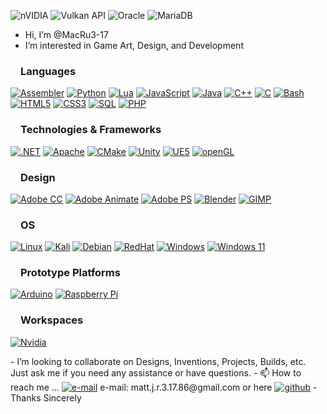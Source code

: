 ![nVIDIA](https://img.shields.io/badge/cuda-000000.svg?style=for-the-badge&logo=nVIDIA&logoColor=green)
![Vulkan API](https://img.shields.io/badge/Vulkan-AC162C.svg?style=for-the-badge&logo=vulkan&logoColor=white&logoSize=auto)
![Oracle](https://img.shields.io/badge/Oracle-F80000?style=for-the-badge&logo=oracle&logoColor=white)
![MariaDB](https://img.shields.io/badge/MariaDB-003545?style=for-the-badge&logo=mariadb&logoColor=white)
- Hi, I’m @MacRu3-17
- I’m interested in Game Art, Design, and Development
<h3 dir="auto"><a id="user-content-languages" class="anchor" aria-hidden="true" href="#languages"><svg class="octicon octicon-link" viewBox="0 0 16 16" version="1.1" width="16" height="16" aria-hidden="true"></svg></a>Languages</h3>
<p dir="auto">
<a href="https://github.com/MacRu3-17"><img src="https://img.shields.io/badge/assembly%20script-%23000000.svg?style=for-the-badge&logo=assemblyscript&logoColor=white" alt="Assembler" style="max-width: 100%;"></a>
<a href="https://github.com/MacRu3-17"><img src="https://img.shields.io/badge/python-black?style=for-the-badge&amp;logo=python" alt="Python" style="max-width: 100%;"></a>
<a href="https://github.com/MacRu3-17"><img src="https://img.shields.io/badge/Lua-2C2D72?style=for-the-badge&logo=lua&logoColor=white" alt="Lua" style="max-width: 100%;"></a>
<a href="https://github.com/MacRu3-17"><img src="https://img.shields.io/badge/javascript-black?style=for-the-badge&amp;logo=javascript" alt="JavaScript" style="max-width: 100%;"></a>
<a href="https://github.com/MacRu3-17"><img src="https://img.shields.io/badge/java-black?style=for-the-badge&amp;logo=openjdk" alt="Java" style="max-width: 100%;"></a>
<a href="https://github.com/MacRu3-17"><img src="https://img.shields.io/badge/c++-black?style=for-the-badge&amp;logo=cplusplus" alt="C++" style="max-width: 100%;"></a>
<a href="https://github.com/MacRu3-17"><img src="https://img.shields.io/badge/c-black?style=for-the-badge&amp;logo=c" alt="C" style="max-width: 100%;"></a>
<a href="https://github.com/MacRu3-17"><img src="https://img.shields.io/badge/bash-black?style=for-the-badge&amp;logo=gnu-bash&amp;logoColor=white" alt="Bash" style="max-width: 100%;"></a>
<a href="https://github.com/MacRu3-17" rel="nofollow"><img src="https://img.shields.io/badge/html5-black?style=for-the-badge&amp;logo=html5" alt="HTML5" style="max-width: 100%;"></a>
<a href="https://github.com/MacRu3-17" rel="nofollow"><img src="https://img.shields.io/badge/css-black?style=for-the-badge&amp;logo=css" alt="CSS3" style="max-width: 100%;"></a>
<a href="https://github.com/MacRu3-17"><img src="https://img.shields.io/badge/sql-black?style=for-the-badge&amp;logo=mysql" alt="SQL" style="max-width: 100%;"></a>
<a href="https://github.com/MacRu3-17"><img src="https://img.shields.io/badge/php-black?style=for-the-badge&amp;logo=php" alt="PHP" style="max-width: 100%;"></a>
</p>
<h3 dir="auto"><a id="user-content-technologies--frameworks" class="anchor" aria-hidden="true" href="#technologies--frameworks"><svg class="octicon octicon-link" viewBox="0 0 16 16" version="1.1" width="16" height="16" aria-hidden="true"></svg></a>Technologies &amp; Frameworks</h3>
<p dir="auto">
<a href="https://github.com/MacRu3-17"><img src="https://img.shields.io/badge/.NET-512BD4?style=for-the-badge&logo=dotnet&logoColor=white" alt=".NET" style="max-width: 100%;"></a>
<a href="https://github.com/MacRu3-17"><img src="https://img.shields.io/badge/Apache-D22128?style=for-the-badge&logo=Apache&logoColor=white" alt="Apache" style="max-width: 100%;"></a>
<a href="https://github.com/MacRu3-17"><img src="https://img.shields.io/badge/CMake-064F8C?style=for-the-badge&logo=cmake&logoColor=white" alt="CMake" style="max-width: 100%;"></a>
<a href="https://github.com/MacRu3-17"><img src="https://img.shields.io/badge/Unity-100000?style=for-the-badge&logo=unity&logoColor=white" alt="Unity" style="max-width: 100%;"></a>
<a href="https://github.com/MacRu3-17"><img src="https://img.shields.io/badge/-Unreal%20Engine-313131?style=for-the-badge&logo=unreal-engine&logoColor=white" alt="UE5" style="max-width: 100%;"></a>
<a href="https://github.com/MacRu3-17"><img src="https://img.shields.io/badge/OpenGL-FFFFFF?style=for-the-badge&logo=opengl" alt="openGL" style="max-width: 100%;"></a>
</p>
<h3 dir="auto"><a id="user-content-design" class="anchor" aria-hidden="true" href="#design"><svg class="octicon octicon-link" viewBox="0 0 16 16" version="1.1" width="16" height="16" aria-hidden="true"></svg></a>Design</h3>
<p dir="auto">
<a href="https://github.com/MacRu3-17"><img src="https://img.shields.io/badge/Adobe%20Creative%20Cloud-DA1F26?style=for-the-badge&logo=Adobe%20Creative%20Cloud&logoColor=white" alt="Adobe CC" style="max-width: 100%;"></a>
<a href="https://github.com/MacRu3-17"><img src="https://img.shields.io/badge/Adobe_CC-Animate-470137?style=for-the-badge&logoColor=white" alt="Adobe Animate" style="max-width: 100%;"></a>
<a href="https://github.com/MacRu3-17"><img src="https://img.shields.io/badge/Adobe%20Photoshop-31A8FF?style=for-the-badge&logo=Adobe%20Photoshop&logoColor=black" alt="Adobe PS" style="max-width: 100%;"></a>
<a href="https://github.com/MacRu3-17"><img src="https://img.shields.io/badge/blender-%23F5792A.svg?style=for-the-badge&logo=blender&logoColor=white" alt="Blender" style="max-width: 100%;"></a>
<a href="https://github.com/MacRu3-17"><img src="https://img.shields.io/badge/gimp-5C5543?style=for-the-badge&logo=gimp&logoColor=white" alt="GIMP" style="max-width: 100%;"></a>
</p>
<h3 dir="auto"><a id="user-content-os" class="anchor" aria-hidden="true" href="#os"><svg class="octicon octicon-link" viewBox="0 0 16 16" version="1.1" width="16" height="16" aria-hidden="true"></svg></a>OS</h3>
<p dir="auto">
<a href="https://github.com/MacRu3-17"><img src="https://img.shields.io/badge/linux-black?style=for-the-badge&amp;logo=Linux" alt="Linux" style="max-width: 100%;"></a>
<a href="https://github.com/MacRu3-17"><img src="https://img.shields.io/badge/Kali_Linux-557C94?style=for-the-badge&logo=kali-linux&logoColor=white" alt="Kali" style="max-width: 100%;"></a>
<a href="https://github.com/MacRu3-17"><img src="https://img.shields.io/badge/Debian-A81D33?style=for-the-badge&logo=debian&logoColor=white" alt="Debian" style="max-width: 100%;"></a>
<a href="https://github.com/MacRu3-17"><img src="https://img.shields.io/badge/Red%20Hat-EE0000?style=for-the-badge&logo=redhat&logoColor=white" alt="RedHat" style="max-width: 100%;"></a>
<a href="https://github.com/MacRu3-17"><img src="https://custom-icon-badges.demolab.com/badge/Windows-0078D6?logo=windows11&logoColor=white" alt="Windows" style="max-width: 100%;"></a>
<a href="https://github.com/MacRu3-17"><img src="https://img.shields.io/badge/Windows_11-0078d4?style=for-the-badge&logo=windows-11&logoColor=white" alt="Windows 11" style="max-width: 100%;"></a>
</p>
<h3 dir="auto"><a id="user-content-prototypes" class="anchor" aria-hidden="true" href="#prototypes"><svg class="octicon octicon-link" viewBox="0 0 16 16" version="1.1" width="16" height="16" aria-hidden="true"></svg></a>Prototype Platforms</h3>
<p dir="auto">
<a href="https://github.com/MacRu3-17"><img src="https://img.shields.io/badge/Arduino-00979D?style=for-the-badge&logo=Arduino&logoColor=white" alt="Arduino" style="max-width: 100%;"></a>
<a href="https://github.com/MacRu3-17"><img src="https://img.shields.io/badge/Raspberry%20Pi-A22846?style=for-the-badge&logo=Raspberry%20Pi&logoColor=white" alt="Raspberry Pi" style="max-width: 100%;"></a>
</p>
<h3 dir="auto"><a id="user-content-workspace" class="anchor" aria-hidden="true" href="#workspace"><svg class="octicon octicon-link" viewBox="0 0 16 16" version="1.1" width="16" height="16" aria-hidden="true"></svg></a>Workspaces</h3>
<p dir="auto">
<a href="https://github.com/MacRu3-17"><img src="https://img.shields.io/badge/NVIDIA-RTX5090-76B900?style=for-the-badge&logo=nvidia&logoColor=white" alt="Nvidia" style="max-width: 100%;"></a>
</p>
- I’m looking to collaborate on Designs, Inventions, Projects, Builds, etc. Just ask me if you need any assistance or have questions.
- 📫 How to reach me ... <a href="mailto:matt.j.r.3.17.86@gmail.com"><img src="https://img.shields.io/badge/Email-blue?style=flat-square&amp;logo=gmail&amp;logoColor=white" alt="e-mail" style="max-width: 100%;"></a>
e-mail: matt.j.r.3.17.86@gmail.com or here <a href="https://github.com/MacRu3-17"><img src="https://img.shields.io/badge/GitHub-MacRu3-17.svg?style=flat&amp;logo=github" alt="github" style="max-width: 100%;"></a>
- Thanks Sincerely
<!---
MacRu3-17/MacRu3-17 is a ✨ special ✨ repository because its `README.md` (this file) appears on your GitHub profile.
You can click the Preview link to take a look at your changes.
--->
